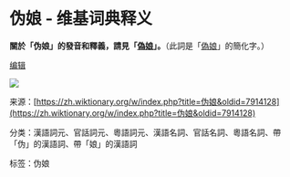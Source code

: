 # 伪娘 - 维基词典释义

**關於「伪娘」的發音和釋義，請見「[偽娘](/wiki/%E5%81%BD%E5%A8%98#漢語 "偽娘")」。**（此詞是「[偽娘](/wiki/%E5%81%BD%E5%A8%98#漢語 "偽娘")」的簡化字。）

[编辑](/w/index.php?title=%E4%BC%AA%E5%A8%98&action=edit&section=1 "编辑章节：汉语")

![](https://login.wikimedia.org/wiki/Special:CentralAutoLogin/start?useformat=desktop&type=1x1&usesul3=0)

来源：[https://zh.wiktionary.org/w/index.php?title=伪娘&oldid=7914128](https://zh.wiktionary.org/w/index.php?title=伪娘&oldid=7914128)

分类：漢語詞元、官話詞元、粵語詞元、漢語名詞、官話名詞、粵語名詞、帶「伪」的漢語詞、帶「娘」的漢語詞

标签：伪娘
